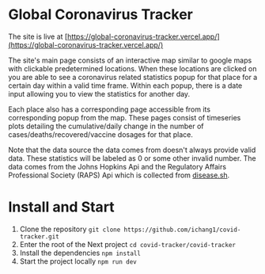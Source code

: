 # Global Coronavirus Tracker

The site is live at [https://global-coronavirus-tracker.vercel.app/](https://global-coronavirus-tracker.vercel.app/)

The site's main page consists of an interactive map similar to google maps
with clickable predetermined locations. When these locations are clicked on
you are able to see a coronavirus related statistics popup for that
place for a certain day within a valid time frame. Within each popup, there
is a date input allowing you to view the statistics for another day.

Each place also has a corresponding page accessible from its corresponding
popup from the map. These pages consist of timeseries plots detailing the
cumulative/daily change in the number of cases/deaths/recovered/vaccine dosages for that place.

Note that the data source the data comes from doesn't always provide valid
data. These statistics will be labeled as 0 or some other invalid number. The data comes from the Johns Hopkins Api and the Regulatory Affairs Professional Society (RAPS) Api which is collected from [disease.sh](https://disease.sh/).

# Install and Start

1. Clone the repository `git clone https://github.com/ichang1/covid-tracker.git`
2. Enter the root of the Next project `cd covid-tracker/covid-tracker`
3. Install the dependencies `npm install`
4. Start the project locally `npm run dev`
